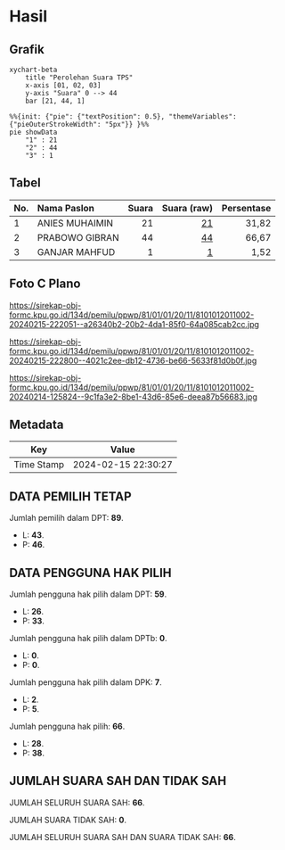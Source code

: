 # Hasil

## Grafik

```mermaid
xychart-beta
    title "Perolehan Suara TPS"
    x-axis [01, 02, 03]
    y-axis "Suara" 0 --> 44
    bar [21, 44, 1]
```

```mermaid
%%{init: {"pie": {"textPosition": 0.5}, "themeVariables": {"pieOuterStrokeWidth": "5px"}} }%%
pie showData
    "1" : 21
    "2" : 44
    "3" : 1
```

## Tabel

| No. | Nama Paslon    | Suara | Suara (raw) | Persentase |
|:--- |:-------------- | -----:| -----------:| ----------:|
| 1   | ANIES MUHAIMIN | 21    | [21][p-1]   | 31,82      |
| 2   | PRABOWO GIBRAN | 44    | [44][p-2]   | 66,67      |
| 3   | GANJAR MAHFUD  | 1     | [1][p-3]    | 1,52       |


[p-1]: https://github.com/gigit-pemilu/pemilu-2024-81-maluku/blob/main/pilpres/hitung-suara/sub/81-maluku/sub/01-maluku-tengah/sub/01-amahai/sub/2011-banda-baru/sub/002-tps/sub/paslon-1.txt
[p-2]: https://github.com/gigit-pemilu/pemilu-2024-81-maluku/blob/main/pilpres/hitung-suara/sub/81-maluku/sub/01-maluku-tengah/sub/01-amahai/sub/2011-banda-baru/sub/002-tps/sub/paslon-2.txt
[p-3]: https://github.com/gigit-pemilu/pemilu-2024-81-maluku/blob/main/pilpres/hitung-suara/sub/81-maluku/sub/01-maluku-tengah/sub/01-amahai/sub/2011-banda-baru/sub/002-tps/sub/paslon-3.txt

## Foto C Plano

https://sirekap-obj-formc.kpu.go.id/134d/pemilu/ppwp/81/01/01/20/11/8101012011002-20240215-222051--a26340b2-20b2-4da1-85f0-64a085cab2cc.jpg

https://sirekap-obj-formc.kpu.go.id/134d/pemilu/ppwp/81/01/01/20/11/8101012011002-20240215-222800--4021c2ee-db12-4736-be66-5633f81d0b0f.jpg

https://sirekap-obj-formc.kpu.go.id/134d/pemilu/ppwp/81/01/01/20/11/8101012011002-20240214-125824--9c1fa3e2-8be1-43d6-85e6-deea87b56683.jpg


## Metadata

| Key        | Value               |
| ---------- | ------------------- |
| Time Stamp | 2024-02-15 22:30:27 |


## DATA PEMILIH TETAP

Jumlah pemilih dalam DPT: **89**.
 * L: **43**.
 * P: **46**.

## DATA PENGGUNA HAK PILIH

Jumlah pengguna hak pilih dalam DPT: **59**.
 * L: **26**.
 * P: **33**.

Jumlah pengguna hak pilih dalam DPTb: **0**.
 * L: **0**.
 * P: **0**.

Jumlah pengguna hak pilih dalam DPK: **7**.
 * L: **2**.
 * P: **5**.

Jumlah pengguna hak pilih: **66**.
 * L: **28**.
 * P: **38**.

## JUMLAH SUARA SAH DAN TIDAK SAH

JUMLAH SELURUH SUARA SAH: **66**.

JUMLAH SUARA TIDAK SAH: **0**.

JUMLAH SELURUH SUARA SAH DAN SUARA TIDAK SAH: **66**.


